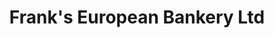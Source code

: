 ---
title: "Frank's European Bankery Ltd"
url: /calgary/franks-european-bankery-ltd/
shop: bakery
---